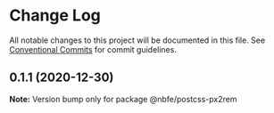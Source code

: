 # Change Log

All notable changes to this project will be documented in this file.
See [Conventional Commits](https://conventionalcommits.org) for commit guidelines.

## 0.1.1 (2020-12-30)

**Note:** Version bump only for package @nbfe/postcss-px2rem
